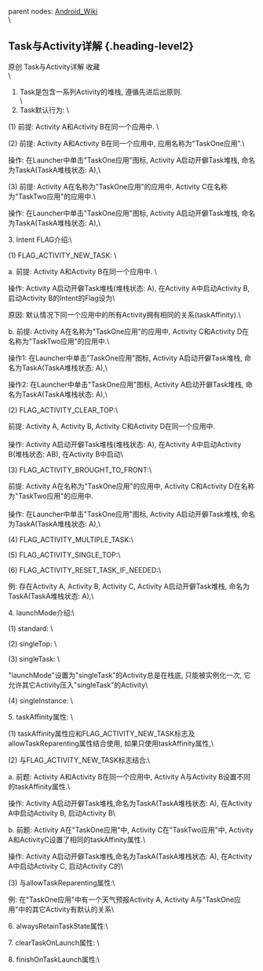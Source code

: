 parent nodes: [Android\_Wiki](Android_Wiki.html)\
\

Task与Activity详解 {.heading-level2}
------------------

原创 Task与Activity详解 收藏\
 \
 1. Task是包含一系列Activity的堆栈, 遵循先进后出原则. \
 \
 2. Task默认行为: \

​(1) 前提: Activity A和Activity B在同一个应用中. \

​(2) 前提: Activity A和Activity B在同一个应用中,
应用名称为"TaskOne应用".\

操作: 在Launcher中单击"TaskOne应用"图标, Activity A启动开僻Task堆栈,
命名为TaskA(TaskA堆栈状态: A),\

​(3) 前提: Activity A在名称为"TaskOne应用"的应用中, Activity
C在名称为"TaskTwo应用"的应用中.\

操作: 在Launcher中单击"TaskOne应用"图标, Activity A启动开僻Task堆栈,
命名为TaskA(TaskA堆栈状态: A),\

​3. Intent FLAG介绍:\

​(1) FLAG\_ACTIVITY\_NEW\_TASK: \

​a. 前提: Activity A和Activity B在同一个应用中. \

操作: Activity A启动开僻Task堆栈(堆栈状态: A), 在Activity
A中启动Activity B, 启动Activity B的Intent的Flag设为\

原因: 默认情况下同一个应用中的所有Activity拥有相同的关系(taskAffinity).\

​b. 前提: Activity A在名称为"TaskOne应用"的应用中, Activity C和Activity
D在名称为"TaskTwo应用"的应用中.\

操作1: 在Launcher中单击"TaskOne应用"图标, Activity A启动开僻Task堆栈,
命名为TaskA(TaskA堆栈状态: A),\

操作2: 在Launcher中单击"TaskOne应用"图标, Activity A启动开僻Task堆栈,
命名为TaskA(TaskA堆栈状态: A),\

​(2) FLAG\_ACTIVITY\_CLEAR\_TOP:\

前提: Activity A, Activity B, Activity C和Activity D在同一个应用中.\
 \
 操作: Activity A启动开僻Task堆栈(堆栈状态: A), 在Activity
A中启动Activity B(堆栈状态: AB), 在Activity B中启动\

​(3) FLAG\_ACTIVITY\_BROUGHT\_TO\_FRONT:\

前提: Activity A在名称为"TaskOne应用"的应用中, Activity C和Activity
D在名称为"TaskTwo应用"的应用中.\
 \
 操作: 在Launcher中单击"TaskOne应用"图标, Activity A启动开僻Task堆栈,
命名为TaskA(TaskA堆栈状态: A),\

​(4) FLAG\_ACTIVITY\_MULTIPLE\_TASK:\

​(5) FLAG\_ACTIVITY\_SINGLE\_TOP:\

​(6) FLAG\_ACTIVITY\_RESET\_TASK\_IF\_NEEDED:\

例: 存在Activity A, Activity B, Activity C, Activity A启动开僻Task堆栈,
命名为TaskA(TaskA堆栈状态: A),\

​4. launchMode介绍:\

​(1) standard: \

​(2) singleTop: \

​(3) singleTask: \

"launchMode"设置为"singleTask"的Activity总是在栈底, 只能被实例化一次,
它允许其它Activity压入"singleTask"的Activity\

​(4) singleInstance: \

​5. taskAffinity属性: \

​(1)
taskAffinity属性应和FLAG\_ACTIVITY\_NEW\_TASK标志及allowTaskReparenting属性结合使用,
如果只使用taskAffinity属性,\

​(2) 与FLAG\_ACTIVITY\_NEW\_TASK标志结合:\

​a. 前题: Activity A和Activity B在同一个应用中, Activity A与Activity
B设置不同的taskAffinity属性.\

操作: Activity A启动开僻Task堆栈,命名为TaskA(TaskA堆栈状态: A),
在Activity A中启动Activity B, 启动Activity B\

​b. 前题: Activity A在"TaskOne应用"中, Activity C在"TaskTwo应用"中,
Activity A和ActivityC设置了相同的taskAffinity属性.\

操作: Activity A启动开僻Task堆栈,命名为TaskA(TaskA堆栈状态: A),
在Activity A中启动Activity C, 启动Activity C的\

​(3) 与allowTaskReparenting属性:\

例: 在"TaskOne应用"中有一个天气预报Activity A, Activity
A与"TaskOne应用"中的其它Activity有默认的关系\

​6. alwaysRetainTaskState属性:\

​7. clearTaskOnLaunch属性: \

​8. finishOnTaskLaunch属性:\


